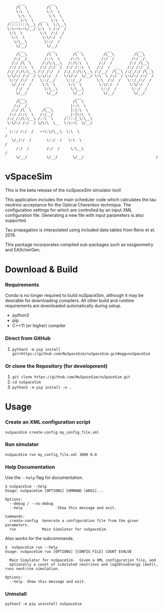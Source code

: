 ```
      ___           ___
     /\  \         /\  \
     \:\  \        \:\  \
      \:\  \        \:\  \
  _____\:\  \   ___  \:\  \
 /::::::::\__\ /\  \  \:\__\
 \:\~~\~~\/__/ \:\  \ /:/  /
  \:\  \        \:\  /:/  /
   \:\  \        \:\/:/  /
    \:\__\        \::/  /
     \/__/         \/__/
      ___           ___         ___           ___           ___
     /\__\         /\  \       /\  \         /\__\         /\__\
    /:/ _/_       /::\  \     /::\  \       /:/  /        /:/ _/_
   /:/ /\  \     /:/\:\__\   /:/\:\  \     /:/  /        /:/ /\__\
  /:/ /::\  \   /:/ /:/  /  /:/ /::\  \   /:/  /  ___   /:/ /:/ _/_
 /:/_/:/\:\__\ /:/_/:/  /  /:/_/:/\:\__\ /:/__/  /\__\ /:/_/:/ /\__\
 \:\/:/ /:/  / \:\/:/  /   \:\/:/  \/__/ \:\  \ /:/  / \:\/:/ /:/  /
  \::/ /:/  /   \::/__/     \::/__/       \:\  /:/  /   \::/_/:/  /
   \/_/:/  /     \:\  \      \:\  \        \:\/:/  /     \:\/:/  /
     /:/  /       \:\__\      \:\__\        \::/  /       \::/  /
     \/__/         \/__/       \/__/         \/__/         \/__/
      ___                       ___
     /\__\                     /\  \
    /:/ _/_       ___         |::\  \
   /:/ /\  \     /\__\        |:|:\  \
  /:/ /::\  \   /:/__/      __|:|\:\  \
 /:/_/:/\:\__\ /::\  \     /::::|_\:\__\
 \:\/:/ /:/  / \/\:\  \__  \:\~~\  \/__/                                 .
  \::/ /:/  /   ~~\:\/\__\  \:\  \                                      /
   \/_/:/  /       \::/  /   \:\  \                                    /
     /:/  /        /:/  /     \:\__\                                  /
     \/__/         \/__/       \/__/                                 /

```

# νSpaceSim

This is the beta release of the *nuSpaceSim* simulator tool!

This application includes the main scheduler code which calculates the tau
neutrino acceptance for the Optical Cherenkov technique. The configuration
settings for which are controlled by an input XML configuration file. Generating
a new file with input parameters is also supported.

Tau propagation is interpolated using included data tables from Reno et at.
2019.

This package incorporates compiled sub-packages such as nssgeometry and
EAScherGen.


# Download & Build

### Requirements

Conda is no longer required to build nuSpaceSim, although it may be desirable
for downloading compilers. All other build and runtime requirements are 
downloaded automatically during setup.

 * python3
 * pip
 * C++11 (or higher) compiler

### Direct from GitHub

1. `python3 -m pip install git+https://github.com/NuSpaceSim/nuSpaceSim.git#egg=nuSpaceSim`

### Or clone the Repository (for development)

1. `git clone https://github.com/NuSpaceSim/nuSpaceSim.git`
2. `cd nuSpaceSim`
3. `python3 -m pip install -e .`

# Usage

### Create an XML configuration script

`nuSpaceSim create-config my_config_file.xml`

### Run simulator

`nuSpaceSim run my_config_file.xml 1000 8.0`

### Help Documentation

Use the `--help` flag for documentation.

```
$ nuSpaceSim --help
Usage: nuSpaceSim [OPTIONS] COMMAND [ARGS]...

Options:
  --debug / --no-debug
  --help                Show this message and exit.

Commands:
  create-config  Generate a configuration file from the given parameters.
  run            Main Simulator for nuSpaceSim.
```

Also works for the subcommands.

```
$  nuSpaceSim run --help
Usage: nuSpaceSim run [OPTIONS] [CONFIG_FILE] COUNT EVALUE

  Main Simulator for nuSpaceSim.  Given a XML configuration file, and
  optionally a count of simulated neutrinos and log10(nuEnergy [GeV]), runs neutrino simulation.

Options:
  --help  Show this message and exit.
```

### Uninstall

`python3 -m pip uninstall nuSpaceSim`

